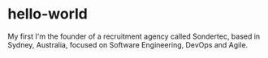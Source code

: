 # hello-world
My first 
I'm the founder of a recruitment agency called Sondertec, based in Sydney, Australia, focused on Software Engineering, DevOps and Agile. 

